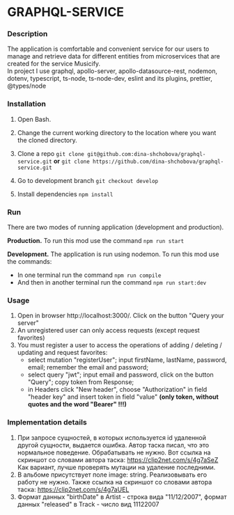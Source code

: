 # GRAPHQL-SERVICE

### Description
The application is comfortable and convenient service for our users to manage and retrieve data for different entities
from microservices that are created for the service Musicify.  
In project I use
graphql,
apollo-server,
apollo-datasource-rest,
nodemon,
dotenv,
typescript,
ts-node,
ts-node-dev,
eslint and its plugins,
prettier,
@types/node

### Installation
1. Open Bash.
2. Change the current working directory to the location where you want the cloned directory.
3. Clone a repo
   `git clone git@github.com:dina-shchobova/graphql-service.git`
   **or**
   `git clone https://github.com/dina-shchobova/graphql-service.git`

4. Go to development branch `git checkout develop`

5. Install dependencies
   `npm install`

### Run

There are two modes of running application (development and production).

**Production.** To run this mod use the command
`npm run start`

**Development.** The application is run using nodemon. To run this mod use the commands:

- In one terminal run the command
  `npm run compile`
- And then in another terminal run the command
  `npm run start:dev`

### Usage

1. Open in browser http://localhost:3000/. Click on the button "Query your server"
2. An unregistered user can only access requests (except request favorites)
3. You must register a user to access the operations of adding / deleting / updating and request favorites:
    - select mutation "registerUser"; input firstName, lastName, password, email; remember the email and password;
    - select query "jwt"; input email and password, click on the button "Query"; copy token from Response;
    - in Headers click "New header", choose "Authorization" in field "header key" and insert token in field
      "value" **(only token, without quotes and the word "Bearer" !!!)**



### Implementation details

1. При запросе сущностей, в которых используется id удаленной другой сущности, выдается ошибка.
   Автор таска писал, что это нормальное поведение. Обрабатывать не нужно.
   Вот ссылка на скриншот со словами автора таска: https://clip2net.com/s/4g7aSeZ
   Как вариант, лучше проверять мутации на удаление последними.
2. В альбоме присутствует поле image: string. Реализовывать его работу не нужно.
   Также ссылка на скриншот со словами автора таска: https://clip2net.com/s/4g7aUEL
3. Формат данных "birthDate" в Artist - строка вида "11/12/2007", формат данных "released" в Track - число вид 11122007

